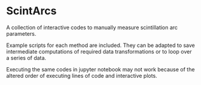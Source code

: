 # ScintArcs
A collection of interactive codes to manually measure scintillation arc parameters.

Example scripts for each method are included. They can be adapted to save intermediate computations of required data transformations or to loop over a series of data.

Executing the same codes in jupyter notebook may not work because of the altered order of executing lines of code and interactive plots.
